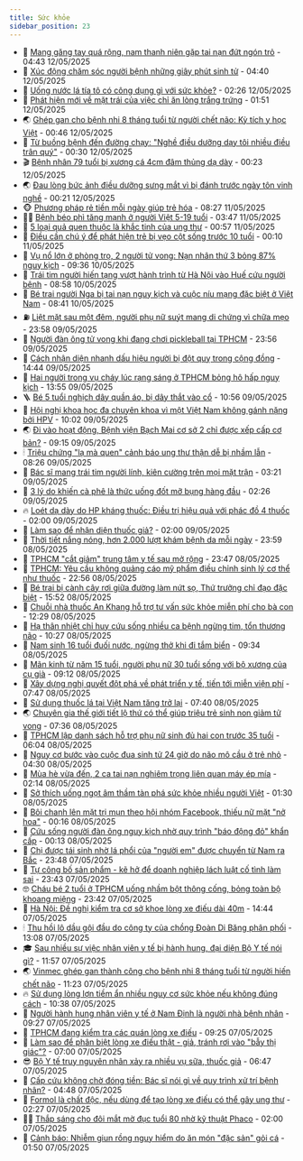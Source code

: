 ```yaml
---
title: Sức khỏe
sidebar_position: 23
---
```


<!-- dantri-suc-khoe:START -->
- 🤔 [Mang găng tay quá rộng, nam thanh niên gặp tai nạn đứt ngón trỏ](https://dantri.com.vn/suc-khoe/mang-gang-tay-qua-rong-nam-thanh-nien-gap-tai-nan-dut-ngon-tro-20250512112103936.htm) - 04:43 12/05/2025
- 🚦 [Xúc động chăm sóc người bệnh những giây phút sinh tử](https://dantri.com.vn/suc-khoe/xuc-dong-cham-soc-nguoi-benh-nhung-giay-phut-sinh-tu-20250512102111158.htm) - 04:40 12/05/2025
- 🤖 [Uống nước lá tía tô có công dụng gì với sức khỏe?](https://dantri.com.vn/suc-khoe/uong-nuoc-la-tia-to-co-cong-dung-gi-voi-suc-khoe-20250512074359442.htm) - 02:26 12/05/2025
- 🐻 [Phát hiện mới về mặt trái của việc chỉ ăn lòng trắng trứng](https://dantri.com.vn/khoa-hoc/phat-hien-moi-ve-mat-trai-cua-viec-chi-an-long-trang-trung-20250512070110716.htm) - 01:51 12/05/2025
- 🌏 [Ghép gan cho bệnh nhi 8 tháng tuổi từ người chết não: Kỳ tích y học Việt](https://dantri.com.vn/suc-khoe/ghep-gan-cho-benh-nhi-8-thang-tuoi-tu-nguoi-chet-nao-ky-tich-y-hoc-viet-20250510173721969.htm) - 00:46 12/05/2025
- 👺 [Từ buồng bệnh đến đường chạy: &quot;Nghề điều dưỡng dạy tôi nhiều điều trân quý&quot;](https://dantri.com.vn/suc-khoe/tu-buong-benh-den-duong-chay-nghe-dieu-duong-day-toi-nhieu-dieu-tran-quy-20250511204823271.htm) - 00:30 12/05/2025
- 🎬 [Bệnh nhân 79 tuổi bị xương cá 4cm đâm thủng dạ dày](https://dantri.com.vn/suc-khoe/benh-nhan-79-tuoi-bi-xuong-ca-4cm-dam-thung-da-day-20250511153305093.htm) - 00:23 12/05/2025
- 🌏 [Đau lòng bức ảnh điều dưỡng sưng mắt vì bị đánh trước ngày tôn vinh nghề](https://dantri.com.vn/suc-khoe/dau-long-buc-anh-dieu-duong-sung-mat-vi-bi-danh-truoc-ngay-ton-vinh-nghe-20250512020744581.htm) - 00:21 12/05/2025
- 🐵 [Phương pháp rẻ tiền mỗi ngày giúp trẻ hóa](https://dantri.com.vn/suc-khoe/phuong-phap-re-tien-moi-ngay-giup-tre-hoa-20250511065600965.htm) - 08:27 11/05/2025
- 👨‍🏫 [Bệnh béo phì tăng mạnh ở người Việt 5-19 tuổi](https://dantri.com.vn/suc-khoe/benh-beo-phi-tang-manh-o-nguoi-viet-5-19-tuoi-20250511095939241.htm) - 03:47 11/05/2025
- 🤗 [5 loại quả quen thuộc là khắc tinh của ung thư](https://dantri.com.vn/suc-khoe/5-loai-qua-quen-thuoc-la-khac-tinh-cua-ung-thu-20250428072939714.htm) - 00:57 11/05/2025
- 🫶 [Điều cần chú ý để phát hiện trẻ bị vẹo cột sống trước 10 tuổi](https://dantri.com.vn/suc-khoe/dieu-can-chu-y-de-phat-hien-tre-bi-veo-cot-song-truoc-10-tuoi-20250510124305453.htm) - 00:10 11/05/2025
- 🙉 [Vụ nổ lớn ở phòng trọ, 2 người tử vong: Nạn nhân thứ 3 bỏng 87% nguy kịch](https://dantri.com.vn/suc-khoe/vu-no-lon-o-phong-tro-2-nguoi-tu-vong-nan-nhan-thu-3-bong-87-nguy-kich-20250510162902859.htm) - 09:36 10/05/2025
- 🦅 [Trái tim người hiến tạng vượt hành trình từ Hà Nội vào Huế cứu người bệnh](https://dantri.com.vn/suc-khoe/trai-tim-nguoi-hien-tang-vuot-hanh-trinh-tu-ha-noi-vao-hue-cuu-nguoi-benh-20250510152739933.htm) - 08:58 10/05/2025
- 🐘 [Bé trai người Nga bị tai nạn nguy kịch và cuộc níu mạng đặc biệt ở Việt Nam](https://dantri.com.vn/suc-khoe/be-trai-nguoi-nga-bi-tai-nan-nguy-kich-va-cuoc-niu-mang-dac-biet-o-viet-nam-20250510153330690.htm) - 08:41 10/05/2025
- ⛽️ [Liệt mặt sau một đêm, người phụ nữ suýt mang di chứng vì chữa mẹo](https://dantri.com.vn/suc-khoe/liet-mat-sau-mot-dem-nguoi-phu-nu-suyt-mang-di-chung-vi-chua-meo-20250509183527042.htm) - 23:58 09/05/2025
- 🤡 [Người đàn ông tử vong khi đang chơi pickleball tại TPHCM](https://dantri.com.vn/suc-khoe/nguoi-dan-ong-tu-vong-khi-dang-choi-pickleball-tai-tphcm-20250510063107165.htm) - 23:56 09/05/2025
- 💼 [Cách nhận diện nhanh dấu hiệu người bị đột quỵ trong cộng đồng](https://dantri.com.vn/suc-khoe/cach-nhan-dien-nhanh-dau-hieu-nguoi-bi-dot-quy-trong-cong-dong-20250509214114138.htm) - 14:44 09/05/2025
- 🤔 [Hai người trong vụ cháy lúc rạng sáng ở TPHCM bỏng hô hấp nguy kịch](https://dantri.com.vn/suc-khoe/hai-nguoi-trong-vu-chay-luc-rang-sang-o-tphcm-bong-ho-hap-nguy-kich-20250509194649477.htm) - 13:55 09/05/2025
- 🪜 [Bé 5 tuổi nghịch dây quần áo, bị dây thắt vào cổ](https://dantri.com.vn/suc-khoe/be-5-tuoi-nghich-day-quan-ao-bi-day-that-vao-co-20250509173412681.htm) - 10:56 09/05/2025
- 📝 [Hội nghị khoa học đa chuyên khoa vì một Việt Nam không gánh nặng bởi HPV](https://dantri.com.vn/suc-khoe/hoi-nghi-khoa-hoc-da-chuyen-khoa-vi-mot-viet-nam-khong-ganh-nang-boi-hpv-20250509165753910.htm) - 10:02 09/05/2025
- 🌏 [Đi vào hoạt động, Bệnh viện Bạch Mai cơ sở 2 chỉ được xếp cấp cơ bản?](https://dantri.com.vn/suc-khoe/di-vao-hoat-dong-benh-vien-bach-mai-co-so-2-chi-duoc-xep-cap-co-ban-20250509155737994.htm) - 09:15 09/05/2025
- 🕯 [Triệu chứng &quot;lạ mà quen&quot; cảnh báo ung thư thận dễ bị nhầm lẫn](https://dantri.com.vn/suc-khoe/trieu-chung-la-ma-quen-canh-bao-ung-thu-than-de-bi-nham-lan-20250509104232720.htm) - 08:26 09/05/2025
- 🦍 [Bác sĩ mang trái tim người lính, kiên cường trên mọi mặt trận](https://dantri.com.vn/suc-khoe/bac-si-mang-trai-tim-nguoi-linh-kien-cuong-tren-moi-mat-tran-20250509101642079.htm) - 03:21 09/05/2025
- 🌈 [3 lý do khiến cà phê là thức uống đốt mỡ bụng hàng đầu](https://dantri.com.vn/suc-khoe/3-ly-do-khien-ca-phe-la-thuc-uong-dot-mo-bung-hang-dau-20250509082436927.htm) - 02:26 09/05/2025
- 🔥 [Loét dạ dày do HP kháng thuốc: Điều trị hiệu quả với phác đồ 4 thuốc](https://dantri.com.vn/suc-khoe/loet-da-day-do-hp-khang-thuoc-dieu-tri-hieu-qua-voi-phac-do-4-thuoc-20250508172328479.htm) - 02:00 09/05/2025
- 🌊 [Làm sao để nhận diện thuốc giả?](https://dantri.com.vn/suc-khoe/lam-sao-de-nhan-dien-thuoc-gia-20250508130119040.htm) - 02:00 09/05/2025
- 🚦 [Thời tiết nắng nóng, hơn 2.000 lượt khám bệnh da mỗi ngày](https://dantri.com.vn/suc-khoe/thoi-tiet-nang-nong-hon-2000-luot-kham-benh-da-moi-ngay-20250509065852168.htm) - 23:59 08/05/2025
- 🤖 [TPHCM &quot;cắt giảm&quot; trung tâm y tế sau mở rộng](https://dantri.com.vn/suc-khoe/tphcm-cat-giam-trung-tam-y-te-sau-mo-rong-20250508195039295.htm) - 23:47 08/05/2025
- 🤡 [TPHCM: Yêu cầu không quảng cáo mỹ phẩm điều chỉnh sinh lý cơ thể như thuốc](https://dantri.com.vn/suc-khoe/tphcm-yeu-cau-khong-quang-cao-my-pham-dieu-chinh-sinh-ly-co-the-nhu-thuoc-20250509011053282.htm) - 22:56 08/05/2025
- 💂 [Bé trai bị cành cây rơi giữa đường làm nứt sọ, Thứ trưởng chỉ đạo đặc biệt](https://dantri.com.vn/suc-khoe/be-trai-bi-canh-cay-roi-giua-duong-lam-nut-so-thu-truong-chi-dao-dac-biet-20250508210831388.htm) - 15:52 08/05/2025
- 🦄 [Chuỗi nhà thuốc An Khang hỗ trợ tư vấn sức khỏe miễn phí cho bà con](https://dantri.com.vn/suc-khoe/chuoi-nha-thuoc-an-khang-ho-tro-tu-van-suc-khoe-mien-phi-cho-ba-con-20250508192556945.htm) - 12:29 08/05/2025
- 🧠 [Hạ thân nhiệt chỉ huy cứu sống nhiều ca bệnh ngừng tim, tổn thương não](https://dantri.com.vn/suc-khoe/ha-than-nhiet-chi-huy-cuu-song-nhieu-ca-benh-ngung-tim-ton-thuong-nao-20250508172717715.htm) - 10:27 08/05/2025
- 🤖 [Nam sinh 16 tuổi đuối nước, ngừng thở khi đi tắm biển](https://dantri.com.vn/suc-khoe/nam-sinh-16-tuoi-duoi-nuoc-ngung-tho-khi-di-tam-bien-20250508113643439.htm) - 09:34 08/05/2025
- 💼 [Mãn kinh từ năm 15 tuổi, người phụ nữ 30 tuổi sống với bộ xương của cụ già](https://dantri.com.vn/suc-khoe/man-kinh-tu-nam-15-tuoi-nguoi-phu-nu-30-tuoi-song-voi-bo-xuong-cua-cu-gia-20250508154820542.htm) - 09:12 08/05/2025
- 🧰 [Xây dựng nghị quyết đột phá về phát triển y tế, tiến tới miễn viện phí](https://dantri.com.vn/suc-khoe/xay-dung-nghi-quyet-dot-pha-ve-phat-trien-y-te-tien-toi-mien-vien-phi-20250508142833100.htm) - 07:47 08/05/2025
- 🎉 [Sử dụng thuốc lá tại Việt Nam tăng trở lại](https://dantri.com.vn/suc-khoe/su-dung-thuoc-la-tai-viet-nam-tang-tro-lai-20250508112249778.htm) - 07:40 08/05/2025
- 🌏 [Chuyên gia thế giới tiết lộ thứ có thể giúp triệu trẻ sinh non giảm tử vong](https://dantri.com.vn/suc-khoe/chuyen-gia-the-gioi-tiet-lo-thu-co-the-giup-trieu-tre-sinh-non-giam-tu-vong-20250508111954134.htm) - 07:36 08/05/2025
- 📝 [TPHCM lập danh sách hỗ trợ phụ nữ sinh đủ hai con trước 35 tuổi](https://dantri.com.vn/suc-khoe/tphcm-lap-danh-sach-ho-tro-phu-nu-sinh-du-hai-con-truoc-35-tuoi-20250508124828993.htm) - 06:04 08/05/2025
- 🧠 [Nguy cơ bước vào cuộc đua sinh tử 24 giờ do não mô cầu ở trẻ nhỏ](https://dantri.com.vn/suc-khoe/nguy-co-buoc-vao-cuoc-dua-sinh-tu-24-gio-do-nao-mo-cau-o-tre-nho-20250508111334798.htm) - 04:30 08/05/2025
- 🚀 [Mùa hè vừa đến, 2 ca tai nạn nghiêm trọng liên quan máy ép mía](https://dantri.com.vn/suc-khoe/mua-he-vua-den-2-ca-tai-nan-nghiem-trong-lien-quan-may-ep-mia-20250508085209125.htm) - 02:14 08/05/2025
- 💯 [Sở thích uống ngọt âm thầm tàn phá sức khỏe nhiều người Việt](https://dantri.com.vn/suc-khoe/so-thich-uong-ngot-am-tham-tan-pha-suc-khoe-nhieu-nguoi-viet-20250507163137492.htm) - 01:30 08/05/2025
- 🫶 [Bôi chanh lên mặt trị mụn theo hội nhóm Facebook, thiếu nữ mặt &quot;nở hoa&quot;](https://dantri.com.vn/suc-khoe/boi-chanh-len-mat-tri-mun-theo-hoi-nhom-facebook-thieu-nu-mat-no-hoa-20250507070205965.htm) - 00:16 08/05/2025
- 👹 [Cứu sống người đàn ông nguy kịch nhờ quy trình &quot;báo động đỏ&quot; khẩn cấp](https://dantri.com.vn/suc-khoe/cuu-song-nguoi-dan-ong-nguy-kich-nho-quy-trinh-bao-dong-do-khan-cap-20250507130924319.htm) - 00:13 08/05/2025
- 🤩 [Chị được tái sinh nhờ lá phổi của &quot;người em&quot; được chuyển từ Nam ra Bắc](https://dantri.com.vn/suc-khoe/chi-duoc-tai-sinh-nho-la-phoi-cua-nguoi-em-duoc-chuyen-tu-nam-ra-bac-20250507161239611.htm) - 23:48 07/05/2025
- 🌊 [Tự công bố sản phẩm - kẽ hở để doanh nghiệp lách luật cố tình làm sai](https://dantri.com.vn/suc-khoe/tu-cong-bo-san-pham-ke-ho-de-doanh-nghiep-lach-luat-co-tinh-lam-sai-20250507211037207.htm) - 23:43 07/05/2025
- 🤓 [Cháu bé 2 tuổi ở TPHCM uống nhầm bột thông cống, bỏng toàn bộ khoang miệng](https://dantri.com.vn/suc-khoe/chau-be-2-tuoi-o-tphcm-uong-nham-bot-thong-cong-bong-toan-bo-khoang-mieng-20250507233254355.htm) - 23:42 07/05/2025
- 🌝 [Hà Nội: Đề nghị kiểm tra cơ sở khoe lòng xe điếu dài 40m](https://dantri.com.vn/suc-khoe/ha-noi-de-nghi-kiem-tra-co-so-khoe-long-xe-dieu-dai-40m-20250507202701605.htm) - 14:44 07/05/2025
- 🕯 [Thu hồi lô dầu gội đầu do công ty của chồng Đoàn Di Băng phân phối](https://dantri.com.vn/suc-khoe/thu-hoi-lo-dau-goi-dau-do-cong-ty-cua-chong-doan-di-bang-phan-phoi-20250507172922269.htm) - 13:08 07/05/2025
- 🎓 [Sau nhiều sự việc nhân viên y tế bị hành hung, đại diện Bộ Y tế nói gì?](https://dantri.com.vn/suc-khoe/sau-nhieu-su-viec-nhan-vien-y-te-bi-hanh-hung-dai-dien-bo-y-te-noi-gi-20250507180630465.htm) - 11:57 07/05/2025
- 🌏 [Vinmec ghép gan thành công cho bệnh nhi 8 tháng tuổi từ người hiến chết não](https://dantri.com.vn/suc-khoe/vinmec-ghep-gan-thanh-cong-cho-benh-nhi-8-thang-tuoi-tu-nguoi-hien-chet-nao-20250507171529236.htm) - 11:23 07/05/2025
- 🔥 [Sử dụng lòng lợn tiềm ẩn nhiều nguy cơ sức khỏe nếu không đúng cách](https://dantri.com.vn/suc-khoe/su-dung-long-lon-tiem-an-nhieu-nguy-co-suc-khoe-neu-khong-dung-cach-20250507171954200.htm) - 10:38 07/05/2025
- 📝 [Người hành hung nhân viên y tế ở Nam Định là người nhà bệnh nhân](https://dantri.com.vn/suc-khoe/nguoi-hanh-hung-nhan-vien-y-te-o-nam-dinh-la-nguoi-nha-benh-nhan-20250507161312998.htm) - 09:27 07/05/2025
- 🧠 [TPHCM đang kiểm tra các quán lòng xe điếu](https://dantri.com.vn/suc-khoe/tphcm-dang-kiem-tra-cac-quan-long-xe-dieu-20250507153407082.htm) - 09:25 07/05/2025
- 🦅 [Làm sao để phân biệt lòng xe điếu thật - giả, tránh rơi vào &quot;bẫy thị giác&quot;?](https://dantri.com.vn/suc-khoe/lam-sao-de-phan-biet-long-xe-dieu-that-gia-tranh-roi-vao-bay-thi-giac-20250507114445855.htm) - 07:00 07/05/2025
- 😎 [Bộ Y tế truy nguyên nhân xảy ra nhiều vụ sữa, thuốc giả](https://dantri.com.vn/suc-khoe/bo-y-te-truy-nguyen-nhan-xay-ra-nhieu-vu-sua-thuoc-gia-20250507121332442.htm) - 06:47 07/05/2025
- 🎉 [Cấp cứu không chờ đóng tiền: Bác sĩ nói gì về quy trình xử trí bệnh nhân?](https://dantri.com.vn/suc-khoe/cap-cuu-khong-cho-dong-tien-bac-si-noi-gi-ve-quy-trinh-xu-tri-benh-nhan-20250507102741324.htm) - 04:48 07/05/2025
- 🫣 [Formol là chất độc, nếu dùng để tạo lòng xe điếu có thể gây ung thư](https://dantri.com.vn/suc-khoe/formol-la-chat-doc-neu-dung-de-tao-long-xe-dieu-co-the-gay-ung-thu-20250506155042515.htm) - 02:27 07/05/2025
- 🧑‍🏫 [Thắp sáng cho đôi mắt mờ đục tuổi 80 nhờ kỹ thuật Phaco](https://dantri.com.vn/suc-khoe/thap-sang-cho-doi-mat-mo-duc-tuoi-80-nho-ky-thuat-phaco-20250501094747802.htm) - 02:00 07/05/2025
- 🥷 [Cảnh báo: Nhiễm giun rồng nguy hiểm do ăn món &quot;đặc sản&quot; gỏi cá](https://dantri.com.vn/suc-khoe/canh-bao-nhiem-giun-rong-nguy-hiem-do-an-mon-dac-san-goi-ca-20250507061505384.htm) - 01:50 07/05/2025<!-- dantri-suc-khoe:END -->
